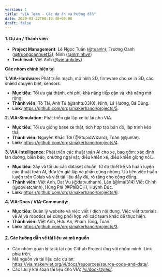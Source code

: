 ```yaml
---
version: 1
title: "VIA Team - Các dự án và hướng dẫn"
date: 2020-03-22T00:10:48+09:00
draft: false
---
```


#### 1. Dự án / Thành viên

- **Project Management:** Lê Ngọc Tuấn ([@tuanln](https://github.com/tuanln)), Trương Oanh ([@truongoanhuet13](https://github.com/truongoanhuet13)), Ninh ([@mrninhvn](https://github.com/mrninhvn))
- **Tech lead:** Việt Anh ([@vietanhdev](https://github.com/vietanhdev))

**Các nhóm chính hiện tại**

**1. VIA-Hardware:** Phát triển mạch, mô hình 3D, firmware cho xe in 3D, các shield chuyên biệt, sensors.

- **Mục tiêu:** Tối ưu giá thành, chi phí, khả năng tiếp cận và khả năng mở rộng.
- **Thành viên:** Tô Tài, Anh Tú (@anhtu0310), Ninh, Lã Hường, Bá Dũng.
- **Link:** <https://github.com/orgs/makerhanoi/projects/5>.

**2. VIA-Simulation:** Phát triển giả lập xe tự lái cho VIA.

- **Mục tiêu:** Tối ưu giống base xe thật, tích hợp tạo bản đồ, lập trình kéo thả.
- **Thành viên:** Nguyễn Khắc Tới (@StupidWizard), Toàn (@jun0e).
- **Link:** <https://github.com/orgs/makerhanoi/projects/4>.

**3. VIA-Intelligence:** Phát triển các thuật toán AI cho xe, bao gồm: xác định làn đường, biển báo, chướng ngại vật, điều khiển xe, điều khiển giọng nói...

- **Mục tiêu:** Xây và tối ưu các dataset chuẩn, từ đó thiết kế và huấn luyện các thuật toán AI, đưa lên giả lập và phần cứng nhúng. Ưu tiên việc huấn luyện trên Colab và viết tài liệu đầy đủ, rõ ràng cho cộng đồng.
- **Thành viên:** Việt Anh, Dat Vu (@datvuthanh), Lân (@lmai314) Viết Chính (@dovietchinh), Hùng Phi (@PhiDCH), Huỳnh Đức.
- **Link:** <https://github.com/orgs/makerhanoi/projects/6>.

**4. VIA-Docs / VIA-Community:** 

- **Mục tiêu:** Quản lý website và việc viết / dịch nội dung. Việc viết tutorials về AI và robotics sẽ cùng phối hợp với các team khác để thực hiện.
- **Thành viên:** Việt Anh, Hữu An, Phạm Tùng, Toàn.
- **Link:** <https://github.com/orgs/makerhanoi/projects/3>.

#### 2. Các hướng dẫn về tài liệu và mã nguồn

- Các nhóm quản lý task tại các Github Project ứng với nhóm mình. Link phía trên.
- Mã nguồn và tài liệu các dự án: <https://via.makerviet.org/vi/docs/resources/source-code-and-data/>.
- Các lưu ý khi soạn tài liệu cho VIA: [/vi/doc-styles/](/vi/doc-styles/).
